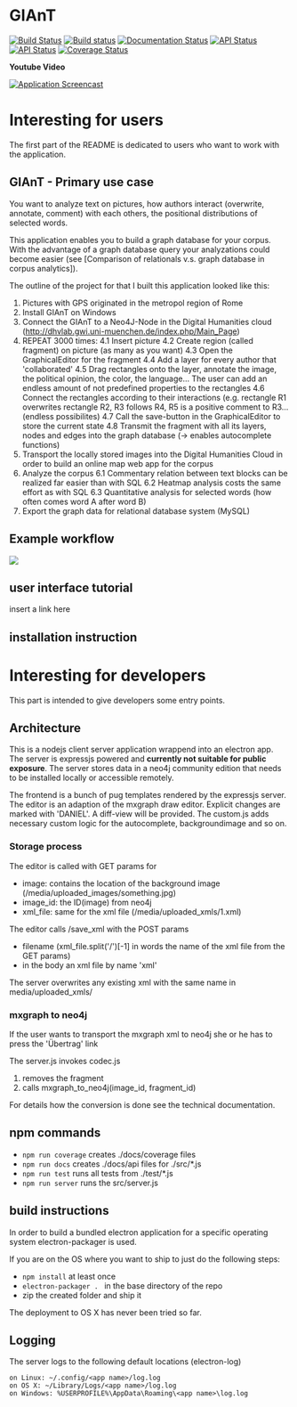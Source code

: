 # GIAnT
[![Build Status](https://travis-ci.org/DanielPollithy/TransliterationApplication.svg?branch=master)](https://travis-ci.org/DanielPollithy/TransliterationApplication)
[![Build status](https://ci.appveyor.com/api/projects/status/yvbe57nt8kvpt2e9?svg=true)](https://ci.appveyor.com/project/DanielPollithy/giant)
[![Documentation Status](https://readthedocs.org/projects/transliterationapplication/badge/?version=latest)](http://transliterationapplication.readthedocs.io/en/latest/?badge=latest)
[![API Status](https://img.shields.io/badge/API-0.1-brightgreen.svg)](https://danielpollithy.github.io/GIAnT/api/)
[![API Status](https://img.shields.io/badge/Test_Coverage--brightgreen.svg)](https://danielpollithy.github.io/GIAnT/coverage/lcov-report/index.html)
[![Coverage Status](https://coveralls.io/repos/github/DanielPollithy/TransliterationApplication/badge.svg?branch=master)](https://coveralls.io/github/DanielPollithy/TransliterationApplication?branch=master)

**Youtube Video**

[![Application Screencast](https://img.youtube.com/vi/4NRxlxq0TEY/0.jpg)](https://www.youtube.com/watch?v=4NRxlxq0TEY)


# Interesting for users

The first part of the README is dedicated to users who want to work with the application.

## GIAnT - Primary use case

You want to analyze text on pictures, how authors interact (overwrite, annotate, comment) with each others, 
the positional distributions of selected words.

This application enables you to build a graph database for your corpus. With the advantage of a graph database query your
analyzations could become easier (see [Comparison of relationals v.s. graph database in corpus analytics]).

The outline of the project for that I built this application looked like this:
1. Pictures with GPS originated in the metropol region of Rome
2. Install GIAnT on Windows
3. Connect the GIAnT to a Neo4J-Node in the Digital Humanities cloud 
(http://dhvlab.gwi.uni-muenchen.de/index.php/Main_Page)
4. REPEAT 3000 times: 
 4.1 Insert picture
 4.2 Create region (called fragment) on picture (as many as you want)
 4.3 Open the GraphicalEditor for the fragment
 4.4 Add a layer for every author that 'collaborated'
 4.5 Drag rectangles onto the layer, annotate the image, the political opinion, the color, the language...
 The user can add an endless amount of not predefined properties to the rectangles
 4.6 Connect the rectangles according to their interactions (e.g. rectangle R1 overwrites rectangle R2, R3 follows R4, 
 R5 is a positive comment to R3... (endless possibilites)
 4.7 Call the save-button in the GraphicalEditor to store the current state
 4.8 Transmit the fragment with all its layers, nodes and edges into the graph database (-> enables autocomplete functions)
5. Transport the locally stored images into the Digital Humanities Cloud in order to build an online map web app for the corpus
6. Analyze the corpus
 6.1 Commentary relation between text blocks can be realized far easier than with SQL
 6.2 Heatmap analysis costs the same effort as with SQL
 6.3 Quantitative analysis for selected words (how often comes word A after word B)
7. Export the graph data for relational database system (MySQL)

## Example workflow

<img src="https://danielpollithy.github.io/GIAnT/images/sota-opt.gif">

## user interface tutorial

insert a link here

## installation instruction

# Interesting for developers

This part is intended to give developers some entry points.

## Architecture

This is a nodejs client server application wrappend into an electron app.
The server is expressjs powered and **currently not suitable for public exposure**.
The server stores data in a neo4j community edition that needs to be installed locally or accessible remotely.

The frontend is a bunch of pug templates rendered by the expressjs server.
The editor is an adaption of the mxgraph draw editor. Explicit changes are marked with 'DANIEL'. A diff-view will be provided.
The custom.js adds necessary custom logic for the autocomplete, backgroundimage and so on.

### Storage process
The editor is called with GET params for
 - image: contains the location of the background image (/media/uploaded_images/something.jpg)
 - image_id: the ID(image) from neo4j
 - xml_file: same for the xml file (/media/uploaded_xmls/1.xml)

The editor calls /save_xml with the POST params
 - filename (xml_file.split('/')[-1] in words the name of the xml file from the GET params)
 - in the body an xml file by name 'xml'

The server overwrites any existing xml with the same name in media/uploaded_xmls/

### mxgraph to neo4j
If the user wants to transport the mxgraph xml to neo4j she or he has to press the 'Übertrag' link

The server.js invokes codec.js
 1. removes the fragment
 2. calls mxgraph_to_neo4j(image_id, fragment_id)

For details how the conversion is done see the technical documentation.

## npm commands

 - ```npm run coverage``` creates ./docs/coverage files
 - ```npm run docs``` creates ./docs/api files for ./src/*.js
 - ```npm run test``` runs all tests from ./test/*.js
 - ```npm run server``` runs the src/server.js
 
## build instructions

In order to build a bundled electron application for a specific operating system
electron-packager is used.

If you are on the OS where you want to ship to just do the following steps:
 - ```npm install``` at least once
 - ```electron-packager . ``` in the base directory of the repo
 - zip the created folder and ship it

The deployment to OS X has never been tried so far.

## Logging

The server logs to the following default locations (electron-log)


    on Linux: ~/.config/<app name>/log.log
    on OS X: ~/Library/Logs/<app name>/log.log
    on Windows: %USERPROFILE%\AppData\Roaming\<app name>\log.log

